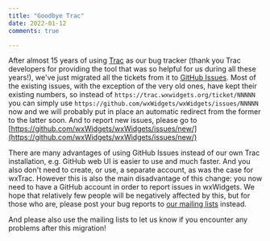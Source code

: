 ```yaml
---
title: "Goodbye Trac"
date: 2022-01-12
comments: true

---
```


After almost 15 years of using [Trac][1] as our bug tracker (thank you Trac
developers for providing the tool that was so helpful for us during all these
years!), we've just migrated all the tickets from it to [GitHub Issues][2].
Most of the existing issues, with the exception of the very old ones, have
kept their existing numbers, so instead of
`https://trac.wxwidgets.org/ticket/NNNNN` you can simply use
`https://github.com/wxWidgets/wxWidgets/issues/NNNNN` now and we will
probably put in place an automatic redirect from the former to the latter
soon. And to report new issues, please go to
[https://github.com/wxWidgets/wxWidgets/issues/new/](https://github.com/wxWidgets/wxWidgets/issues/new/)

[1]: https://trac.edgewall.org/
[2]: https://github.com/wxWidgets/wxWidgets/issues/

There are many advantages of using GitHub Issues instead of our own Trac
installation, e.g. GitHub web UI is easier to use and much faster. And you
also don't need to create, or use, a separate account, as was the case for
wxTrac. However this is also the main disadvantage of this change: you now
need to have a GitHub account in order to report issues in wxWidgets. We
hope that relatively few people will be negatively affected by this, but for
those who are, please post your bug reports to [our mailing lists][3] instead.

[3]: https://www.wxwidgets.org/support/mailing-lists/

And please also use the mailing lists to let us know if you encounter any
problems after this migration!
